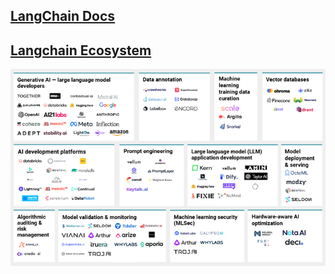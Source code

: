 ## [LangChain Docs]('https://python.langchain.com/docs/introduction/')


## [Langchain Ecosystem]('https://js.langchain.com/v0.1/docs/ecosystem/')

![ecosystem](./img/image.png)
## 